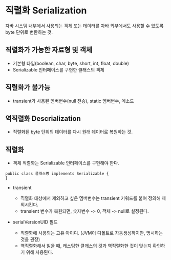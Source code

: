 # 직렬화 Serialization
자바 시스템 내부에서 사용되는 객체 또는 데이터를 자바 외부에서도 사용할 수 있도록 byte 단위로 변환하는 것.   

## 직렬화가 가능한 자료형 및 객체
  * 기본형 타입(boolean, char, byte, short, int, float, double)
  * Serializable 인터페이스를 구현한 클래스의 객체   
  
  
  
## 직렬화가 불가능
  * transient가 사용된 멤버변수(null 전송), static 멤버변수, 메소드
  
  
## 역직렬화 Descrialization 
  * 직렬화된 byte 단위의 데이터를 다시 원래 데이터로 복원하는 것. 
  
## 직렬화 
* 객체 직렬화는 Serializable 인터페이스를 구현해야 한다.
```
public class 클래스명 implements Serializable {
}
```
* transient 
  - 직렬화 대상에서 제외하고 싶은 멤버변수는 transient 키워드를 붙여 정의해 제외시킨다.
  - transient 변수가 복원되면, 숫자변수 -> 0, 객체 -> null로 설정된다. 
  
* serialVersionUID 필드
  - 직렬화에 사용되는 고유 아이디. (JVM이 디폴트로 자동생성하지만, 명시하는 것을 권장)
  - 역직렬화해서 읽을 때, 캐스팅한 클래스의 것과 역직렬화한 것이 맞는지 확인하기 위해 사용된다.
